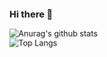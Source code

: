 ### Hi there 👋

![Anurag's github stats](https://github-readme-stats.vercel.app/api?username=gsw4869&theme=radical&show_icons=true)  
![Top Langs](https://github-readme-stats.vercel.app/api/top-langs/?username=gsw4869&theme=radical&layout=compact)  


<!--
**gsw4869/gsw4869** is a ✨ _special_ ✨ repository because its `README.md` (this file) appears on your GitHub profile.

Here are some ideas to get you started:

- 🔭 I’m currently working on ...
- 🌱 I’m currently learning ...
- 👯 I’m looking to collaborate on ...
- 🤔 I’m looking for help with ...
- 💬 Ask me about ...
- 📫 How to reach me: ...
- 😄 Pronouns: ...
- ⚡ Fun fact: ...
-->
